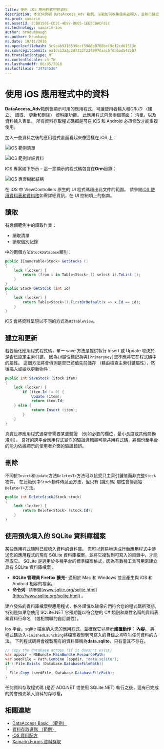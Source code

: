 ```yaml
---
title: 使用 iOS 應用程式中的資料
description: 本文件說明 DataAccess_Adv 範例，示範如何收集使用者輸入，並執行建立、 讀取、 更新和刪除 (CRUD) Xamarin.iOS 應用程式中的資料庫作業。
ms.prod: xamarin
ms.assetid: 2CB8150E-CD2C-4E97-8605-1EE8CBACFEEC
ms.technology: xamarin-ios
author: bradumbaugh
ms.author: brumbaug
ms.date: 10/11/2016
ms.openlocfilehash: 5c9eab9316539ecf5988c8768bef9ef2cd61513e
ms.sourcegitcommit: ea1dc12a3c2d7322f234997daacbfdb6ad542507
ms.translationtype: MT
ms.contentlocale: zh-TW
ms.lasthandoff: 06/05/2018
ms.locfileid: "34784536"
---
```

# <a name="using-data-in-an-ios-app"></a>使用 iOS 應用程式中的資料

**DataAccess_Adv**範例會顯示可用的應用程式，可讓使用者輸入和*CRUD* （建立、 讀取、 更新和刪除） 資料庫功能。 此應用程式包含兩個畫面： 清單，以及資料輸入表單。 所有資料存取程式碼都是可在 iOS 和 Android 必須修改才能重複使用。

加入一些資料之後的應用程式畫面看起來像這樣在 iOS 上：

 ![](using-data-in-an-app-images/image9.png "iOS 範例清單")

 ![](using-data-in-an-app-images/image10.png "iOS 範例詳細資料")

IOS 專案如下所示 – 這一節顯示的程式碼包含在**Orm**目錄：

 ![](using-data-in-an-app-images/image13.png "iOS 專案樹狀結構")

在 iOS 中 ViewControllers 原生的 UI 程式碼超出此文件的範圍。
請參閱[iOS 使用資料表和資料格](~/ios/user-interface/controls/tables/index.md)如需詳細資訊，在 UI 控制項上的指南。

## <a name="read"></a>讀取

有幾個範例中的讀取作業：

-  讀取清單
-  讀取個別記錄


中的兩個方法`StockDatabase`類別：

```csharp
public IEnumerable<Stock> GetStocks ()
{
    lock (locker) {
        return (from i in Table<Stock> () select i).ToList ();
    }
}
public Stock GetStock (int id)
{
    lock (locker) {
        return Table<Stock>().FirstOrDefault(x => x.Id == id);
    }
}
```

iOS 會將資料呈現以不同的方式為`UITableView`。

## <a name="create-and-update"></a>建立和更新

若要簡化應用程式程式碼，單一 save 方法是提供執行 Insert 或 Update 取決於是否已設定主索引鍵。 因為`Id`屬性標記為與`[PrimaryKey]`您不應將它在程式碼中的屬性。
這個方法將會偵測是否已該值先前儲存 （藉由檢查主索引鍵屬性），然後插入或據以更新物件：

```csharp
public int SaveStock (Stock item)
{
    lock (locker) {
        if (item.Id != 0) {
            Update (item);
            return item.Id;
    } else {
            return Insert (item);
        }
    }
}
```



真實世界應用程式通常會需要某些驗證 （例如必要的欄位，最小長度或其他商務規則）。
良好的跨平台應用程式實作的驗證邏輯盡可能共用程式碼，將備份至平台的能力依據顯示的使用者介面的驗證錯誤。

## <a name="delete"></a>刪除

不同於`Insert`和`Update`方法`Delete<T>`方法可以接受只主索引鍵值而非完整`Stock`物件。
在此範例中`Stock`物件傳遞至方法，但只有 [識別碼] 屬性會傳遞給`Delete<T>`方法。

```csharp
public int DeleteStock(Stock stock)
{
    lock (locker) {
        return Delete<Stock> (stock.Id);
    }
}
```

## <a name="using-a-pre-populated-sqlite-database-file"></a>使用預先填入的 SQLite 資料庫檔案

某些應用程式隨附已經填入資料的資料庫。
您可以輕易地達成行動應用程式中傳送您的應用程式的現有 SQLite 資料庫檔案，並將它複製到可寫入的目錄中，才能存取它。 SQLite 是適用於多種平台的標準檔案格式，因為有數種工具可用來建立具有 SQLite 資料庫檔案：

-  **SQLite 管理員 Firefox 擴充**– 適用於 Mac 和 Windows 並且產生與 iOS 和 Android 相容的檔案。
-  **命令列**– 請參閱[www.sqlite.org/sqlite.html](http://www.sqlite.org/sqlite.html) 。


建立發佈的資料庫檔案與應用程式，格外謹慎以確保它們符合您的程式碼所預期，特別是如果您使用 SQLite.NET 它預期能以符合您的 C# 類別和屬性名稱的資料表和資料行命名 （或相關聯的自訂屬性）。

Ios 平台，sqlite 檔案納入您的應用程式，並確保它以標示**建置動作： 內容**。 將程式碼放入`FinishedLaunching`將檔案複製到可寫入的目錄*之前*呼叫任何資料的方法。 下列程式碼將會複製現有的資料庫稱為**data.sqlite**，只有當其不存在。

```csharp
// Copy the database across (if it doesn't exist)
var appdir = NSBundle.MainBundle.ResourcePath;
var seedFile = Path.Combine (appdir, "data.sqlite");
if (!File.Exists (Database.DatabaseFilePath))
{
  File.Copy (seedFile, Database.DatabaseFilePath);
}
```

任何資料存取程式碼 (是否 ADO.NET 或使用 SQLite.NET) 執行之後，這有已完成的將會預先填入資料的存取權。


## <a name="related-links"></a>相關連結

- [DataAccess Basic （範例）](https://github.com/xamarin/mobile-samples/tree/master/DataAccess/Basic)
- [資料存取進階 （範例）](https://github.com/xamarin/mobile-samples/tree/master/DataAccess/Advanced)
- [iOS 資料配方](https://developer.xamarin.com/recipes/ios/data/sqlite/)
- [Xamarin.Forms 資料存取](~/xamarin-forms/app-fundamentals/databases.md)
